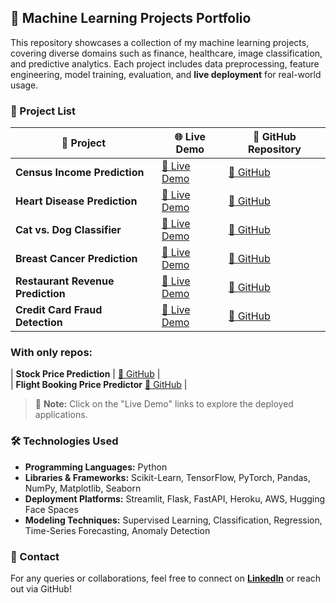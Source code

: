 ## 🚀 Machine Learning Projects Portfolio  

This repository showcases a collection of my machine learning projects, covering diverse domains such as finance, healthcare, image classification, and predictive analytics. Each project includes data preprocessing, feature engineering, model training, evaluation, and **live deployment** for real-world usage.  

### 📂 Project List  

| 🔹 Project | 🌐 Live Demo | 📜 GitHub Repository |  
|------------|-------------|----------------------|  
| **Census Income Prediction** | [🔗 Live Demo](https://census-income-prediction-za3u9xvdvzcnci9smq9b9a.streamlit.app/) | [📂 GitHub](https://github.com/Varsha-1605/Census-Income-Prediction) |  
| **Heart Disease Prediction** | [🔗 Live Demo](https://heart-disease-prediction-ciyxxei3c3uxjfmukbnxw6.streamlit.app/) | [📂 GitHub](https://github.com/Varsha-1605/Heart-Disease-Prediction) |  
| **Cat vs. Dog Classifier** | [🔗 Live Demo](https://cat-dog-classifier-jqrbh8zhawzfypvau9afwa.streamlit.app/) | [📂 GitHub](https://github.com/Varsha-1605/Cat-Dog-Classifier) |  
| **Breast Cancer Prediction** | [🔗 Live Demo](https://breast-cancer-predictor-vjpdcdsbuuswpstgyuqrda.streamlit.app/) | [📂 GitHub](https://github.com/Varsha-1605/Breast-Cancer-Predictor) |  
| **Restaurant Revenue Prediction** | [🔗 Live Demo](https://restaurant-revenue-prediction-akcanprwvxdfjs4br7vjjt.streamlit.app/) | [📂 GitHub](https://github.com/Varsha-1605/Restaurant-Revenue-Prediction) |
| **Credit Card Fraud Detection** | [🔗 Live Demo](https://credit-card-fraud-detection-afgwxfmcagu4licujqplde.streamlit.app/) | [📂 GitHub](https://github.com/Varsha-1605/Credit-Card-Fraud-Detection) |   


### With only repos: 
| **Stock Price Prediction** | [📂 GitHub](https://github.com/Varsha-1605/Stock-Price-Prediction) |  
| **Flight Booking Price Predictor**  [📂 GitHub](https://github.com/Varsha-1605/Flight-Booking-Price-Predictor) | 

> 📌 **Note:** Click on the "Live Demo" links to explore the deployed applications.  

### 🛠️ Technologies Used  
- **Programming Languages:** Python  
- **Libraries & Frameworks:** Scikit-Learn, TensorFlow, PyTorch, Pandas, NumPy, Matplotlib, Seaborn  
- **Deployment Platforms:** Streamlit, Flask, FastAPI, Heroku, AWS, Hugging Face Spaces  
- **Modeling Techniques:** Supervised Learning, Classification, Regression, Time-Series Forecasting, Anomaly Detection  

### 📩 Contact  
For any queries or collaborations, feel free to connect on **[LinkedIn](https://www.linkedin.com/in/varsha-dewangan-197983256/)** or reach out via GitHub!  
